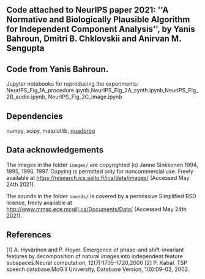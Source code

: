 ## Code attached to NeurIPS paper 2021: ''A Normative and Biologically Plausible Algorithm for Independent Component Analysis'', by Yanis Bahroun, Dmitri B. Chklovskii and Anirvan M. Sengupta
## Code from Yanis Bahroun.


Jupyter notebooks for reproducing the experiments: NeurIPS_Fig_1A_procedure.ipynb,NeurIPS_Fig_2A_synth.ipynb,NeurIPS_Fig_2B_audio.ipynb, NeurIPS_Fig_2C_image.ipynb
## Dependencies
numpy, scipy, matplotlib, [quadprog](https://pypi.org/project/quadprog/)

## Data acknowledgements
The images in the folder `images/` are copyrighted (c) Janne Sinkkonen 1994, 1995, 1996, 1997. Copying is permitted only for noncommercial use. Freely available at https://research.ics.aalto.fi/ica/data/images/ (Accessed May 24th 2021).

The sounds in the folder `sounds/` is covered by a permissive Simplified BSD licence, freely available at http://www.mmsp.ece.mcgill.ca/Documents/Data/ (Accessed May 24th 2021).

## References
[1] A. Hyvärinen and P. Hoyer. Emergence of phase-and shift-invariant features by decomposition of natural images into independent feature subspaces.Neural computation, 12(7):1705–1720,2000
[2] P. Kabal. TSP speech database.McGill University, Database Version, 1(0):09–02, 2002.
